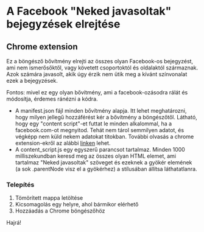 # A Facebook "Neked javasoltak" bejegyzések elrejtése
## Chrome extension
Ez a böngésző bővítmény elrejti az összes olyan Facebook-os bejegyzést, ami nem ismerősőktől, vagy követett csoportoktól és oldalaktól származnak. Azok számára javasolt, akik úgy érzik nem ütik meg a kívánt színvonalat ezek a bejegyzések.

Fontos: mivel ez egy olyan bővítmény, ami a facebook-ozásodra rálát és módosítja, érdemes ránézni a kódra.

- A manifest.json fájl minden bővítmény alapja. Itt lehet meghatározni, hogy milyen jellegű hozzáférést kér a bővítmény a böngészőtől. Látható, hogy egy "content script"-et futtat le minden alkalommal, ha a facebook.com-ot megnyitod. Tehát nem tárol semmilyen adatot, és végképp nem küld nekem adatokat titokban. További olvasás a chrome extension-ekről az alábbi [linken](https://developer.chrome.com/docs/extensions/mv3/manifest/) lehet.
- A content_script.js egy egyszerű parancsot tartalmaz. Minden 1000 milliszekundban keresd meg az összes olyan HTML elemet, ami tartalmaz "Neked javasoltak" szöveget és ezeknek a gyökér elemének (a sok .parentNode visz el a gyökérhez) a stílusában állítsa láthatatlanra.

### Telepítés

1. Tömörített mappa letöltése
2. Kicsomagolás egy helyre, ahol bármikor elérhető
3. Hozzáadás a Chrome böngészőhöz

Hajrá!